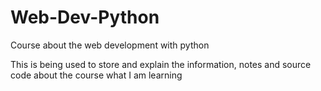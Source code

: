# Web-Dev-Python
Course about the web development with python

This is being used to store and explain the information, notes and source code about the course what I am learning
